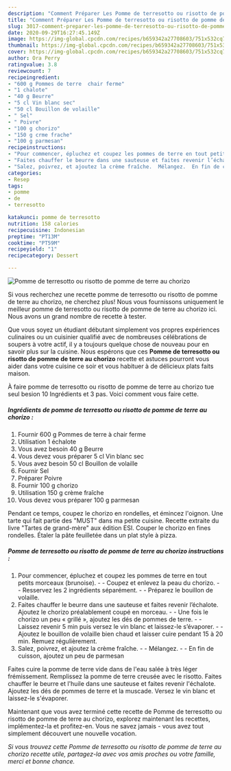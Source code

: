 ```yaml
---
description: "Comment Préparer Les Pomme de terresotto ou risotto de pomme de terre au chorizo"
title: "Comment Préparer Les Pomme de terresotto ou risotto de pomme de terre au chorizo"
slug: 3017-comment-preparer-les-pomme-de-terresotto-ou-risotto-de-pomme-de-terre-au-chorizo
date: 2020-09-29T16:27:45.149Z
image: https://img-global.cpcdn.com/recipes/b659342a27708603/751x532cq70/pomme-de-terresotto-ou-risotto-de-pomme-de-terre-au-chorizo-photo-principale-de-la-recette.jpg
thumbnail: https://img-global.cpcdn.com/recipes/b659342a27708603/751x532cq70/pomme-de-terresotto-ou-risotto-de-pomme-de-terre-au-chorizo-photo-principale-de-la-recette.jpg
cover: https://img-global.cpcdn.com/recipes/b659342a27708603/751x532cq70/pomme-de-terresotto-ou-risotto-de-pomme-de-terre-au-chorizo-photo-principale-de-la-recette.jpg
author: Ora Perry
ratingvalue: 3.8
reviewcount: 7
recipeingredient:
- "600 g Pommes de terre  chair ferme"
- "1 chalote"
- "40 g Beurre"
- "5 cl Vin blanc sec"
- "50 cl Bouillon de volaille"
- " Sel"
- " Poivre"
- "100 g chorizo"
- "150 g crme frache"
- "100 g parmesan"
recipeinstructions:
- "Pour commencer, épluchez et coupez les pommes de terre en tout petits morceaux (brunoise).  Coupez et enlevez la peau du chorizo.  Resservez les 2 ingrédients séparément.  Préparez le bouillon de volaille."
- "Faites chauffer le beurre dans une sauteuse et faites revenir l’échalote. Ajoutez le chorizo préalablement coupé en morceau.  Une fois le chorizo un peu « grillé », ajoutez les dés de pommes de terre.  Laissez revenir 5 min puis versez le vin blanc et laissez-le s’évaporer.  Ajoutez le bouillon de volaille bien chaud et laisser cuire pendant 15 à 20 min. Remuez régulièrement."
- "Salez, poivrez, et ajoutez la crème fraîche.  Mélangez.  En fin de cuisson, ajoutez un peu de parmesan"
categories:
- Resep
tags:
- pomme
- de
- terresotto

katakunci: pomme de terresotto 
nutrition: 158 calories
recipecuisine: Indonesian
preptime: "PT13M"
cooktime: "PT59M"
recipeyield: "1"
recipecategory: Dessert

---
```



![Pomme de terresotto ou risotto de pomme de terre au chorizo](https://img-global.cpcdn.com/recipes/b659342a27708603/751x532cq70/pomme-de-terresotto-ou-risotto-de-pomme-de-terre-au-chorizo-photo-principale-de-la-recette.jpg)

Si vous recherchez une recette pomme de terresotto ou risotto de pomme de terre au chorizo, ne cherchez plus! Nous vous fournissons uniquement le meilleur pomme de terresotto ou risotto de pomme de terre au chorizo ici. Nous avons un grand nombre de recette à tester.

Que vous soyez un étudiant débutant simplement vos propres expériences culinaires ou un cuisinier qualifié avec de nombreuses célébrations de soupers à votre actif, il y a toujours quelque chose de nouveau pour en savoir plus sur la cuisine. Nous espérons que ces <strong> Pomme de terresotto ou risotto de pomme de terre au chorizo </strong> recette et astuces pourront vous aider dans votre cuisine ce soir et vous habituer à de délicieux plats faits maison.

<!--inarticleads1-->

À faire pomme de terresotto ou risotto de pomme de terre au chorizo tue seul besion 10 Ingrédients et 3 pas. Voici comment vous faire cette.

##### Ingrédients de pomme de terresotto ou risotto de pomme de terre au chorizo :

1. Fournir 600 g Pommes de terre à chair ferme
1. Utilisation 1 échalote
1. Vous avez besoin 40 g Beurre
1. Vous devez vous préparer 5 cl Vin blanc sec
1. Vous avez besoin 50 cl Bouillon de volaille
1. Fournir  Sel
1. Préparer  Poivre
1. Fournir 100 g chorizo
1. Utilisation 150 g crème fraîche
1. Vous devez vous préparer 100 g parmesan


Pendant ce temps, coupez le chorizo en rondelles, et émincez l&#39;oignon. Une tarte qui fait partie des &#34;MUST&#34; dans ma petite cuisine. Recette extraite du livre &#34;Tartes de grand-mère&#34; aux édition ESI. Couper le chorizo en fines rondelles. Étaler la pâte feuilletée dans un plat style à pizza. 

<!--inarticleads2-->

##### Pomme de terresotto ou risotto de pomme de terre au chorizo instructions :

1. Pour commencer, épluchez et coupez les pommes de terre en tout petits morceaux (brunoise). -  - Coupez et enlevez la peau du chorizo. -  - Resservez les 2 ingrédients séparément. -  - Préparez le bouillon de volaille.
1. Faites chauffer le beurre dans une sauteuse et faites revenir l’échalote. Ajoutez le chorizo préalablement coupé en morceau. -  - Une fois le chorizo un peu « grillé », ajoutez les dés de pommes de terre. -  - Laissez revenir 5 min puis versez le vin blanc et laissez-le s’évaporer. -  - Ajoutez le bouillon de volaille bien chaud et laisser cuire pendant 15 à 20 min. Remuez régulièrement.
1. Salez, poivrez, et ajoutez la crème fraîche. -  - Mélangez. -  - En fin de cuisson, ajoutez un peu de parmesan


Faites cuire la pomme de terre vide dans de l&#39;eau salée à très léger frémissement. Remplissez la pomme de terre creusée avec le risotto. Faites chauffer le beurre et l&#39;huile dans une sauteuse et faites revenir l&#39;échalote. Ajoutez les dés de pommes de terre et la muscade. Versez le vin blanc et laissez-le s&#39;évaporer. 

<!--inarticleads1-->

<p>
Maintenant que vous avez terminé cette recette de Pomme de terresotto ou risotto de pomme de terre au chorizo, explorez maintenant les recettes, implémentez-la et profitez-en. Vous ne savez jamais - vous avez tout simplement découvert une nouvelle vocation.
</p>

<p>
<i>Si vous trouvez cette Pomme de terresotto ou risotto de pomme de terre au chorizo recette utile, partagez-la avec vos amis proches ou votre famille, merci et bonne chance.</i>
</p>
